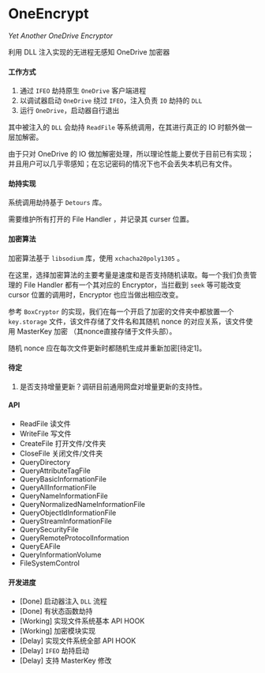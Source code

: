 # OneEncrypt

*Yet Another OneDrive Encryptor*

利用 DLL 注入实现的无进程无感知 OneDrive 加密器

#### 工作方式

1. 通过 `IFEO` 劫持原生 `OneDrive` 客户端进程
2. 以调试器启动 `OneDrive` 绕过 `IFEO`，注入负责 `IO` 劫持的 `DLL`
3. 运行 `OneDrive`，启动器自行退出

其中被注入的 `DLL` 会劫持 `ReadFile` 等系统调用，在其进行真正的 IO 时额外做一层加解密。

由于只对 OneDrive 的 IO 做加解密处理，所以理论性能上要优于目前已有实现；并且用户可以几乎零感知；在忘记密码的情况下也不会丢失本机已有文件。



#### 劫持实现

系统调用劫持基于 `Detours` 库。

需要维护所有打开的 File Handler ，并记录其 curser 位置。



#### 加密算法

加密算法基于 `libsodium` 库，使用 `xchacha20poly1305` 。

在这里，选择加密算法的主要考量是速度和是否支持随机读取。每一个我们负责管理的 File Handler 都有一个其对应的 Encryptor，当拦截到 `seek` 等可能改变 cursor 位置的调用时，Encryptor 也应当做出相应改变。

参考 `BoxCryptor` 的实现，我们在每一个开启了加密的文件夹中都放置一个 `key.storage` 文件，该文件存储了文件名和其随机 nonce 的对应关系，该文件使用 MasterKey 加密 （其nonce直接存储于文件头部）。

随机 nonce 应在每次文件更新时都随机生成并重新加密[待定1]。



#### 待定

1. 是否支持增量更新？调研目前通用网盘对增量更新的支持性。



#### API

- ReadFile 读文件
- WriteFile 写文件
- CreateFile 打开文件/文件夹
- CloseFile 关闭文件/文件夹
- QueryDirectory
- QueryAttributeTagFile
- QueryBasicInformationFile
- QueryAllInformationFile
- QueryNameInformationFile
- QueryNormalizedNameInformationFile
- QueryObjectIdInformationFile
- QueryStreamInformationFile
- QuerySecurityFile
- QueryRemoteProtocolInformation
- QueryEAFile
- QueryInformationVolume
- FileSystemControl



#### 开发进度

- [Done] 启动器注入 `DLL` 流程
- [Done] 有状态函数劫持
- [Working] 实现文件系统基本 API HOOK
- [Working] 加密模块实现
- [Delay] 实现文件系统全部 API HOOK
- [Delay] `IFEO` 劫持启动
- [Delay] 支持 MasterKey 修改